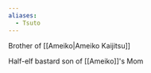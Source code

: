 ```yaml
---
aliases:
  - Tsuto
---
```



Brother of [[Ameiko|Ameiko Kaijitsu]]

Half-elf bastard son of [[Ameiko]]'s Mom
